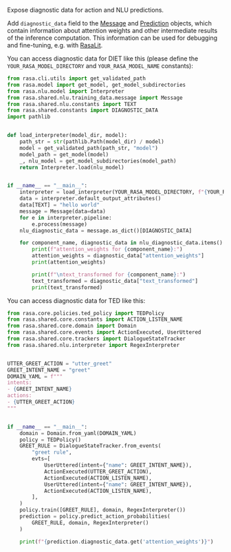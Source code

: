 Expose diagnostic data for action and NLU predictions.

Add `diagnostic_data` field to the [Message](./reference/rasa/shared/nlu/training_data/message.md)
and [Prediction](./reference/rasa/core/policies/ensemble.md#prediction-objects) objects, which contain
information about attention weights and other intermediate results of the inference computation.
This information can be used for debugging and fine-tuning, e.g. with [RasaLit](https://github.com/RasaHQ/rasalit).

You can access diagnostic data for DIET like this (please define the `YOUR_RASA_MODEL_DIRECTORY` and `YOUR_RASA_MODEL_NAME` constants):

```python
from rasa.cli.utils import get_validated_path
from rasa.model import get_model, get_model_subdirectories
from rasa.nlu.model import Interpreter
from rasa.shared.nlu.training_data.message import Message
from rasa.shared.nlu.constants import TEXT
from rasa.shared.constants import DIAGNOSTIC_DATA
import pathlib


def load_interpreter(model_dir, model):
    path_str = str(pathlib.Path(model_dir) / model)
    model = get_validated_path(path_str, "model")
    model_path = get_model(model)
    _, nlu_model = get_model_subdirectories(model_path)
    return Interpreter.load(nlu_model)


if __name__ == "__main__":
    interpreter = load_interpreter(YOUR_RASA_MODEL_DIRECTORY, f"{YOUR_RASA_MODEL_NAME}.tar.gz")
    data = interpreter.default_output_attributes()
    data[TEXT] = "hello world"
    message = Message(data=data)
    for e in interpreter.pipeline:
        e.process(message)
    nlu_diagnostic_data = message.as_dict()[DIAGNOSTIC_DATA]

    for component_name, diagnostic_data in nlu_diagnostic_data.items():
        print(f"attention_weights for {component_name}:")
        attention_weights = diagnostic_data["attention_weights"]
        print(attention_weights)

        print(f"\ntext_transformed for {component_name}:")
        text_transformed = diagnostic_data["text_transformed"]
        print(text_transformed)

```

You can access diagnostic data for TED like this:

```python
from rasa.core.policies.ted_policy import TEDPolicy
from rasa.shared.core.constants import ACTION_LISTEN_NAME
from rasa.shared.core.domain import Domain
from rasa.shared.core.events import ActionExecuted, UserUttered
from rasa.shared.core.trackers import DialogueStateTracker
from rasa.shared.nlu.interpreter import RegexInterpreter


UTTER_GREET_ACTION = "utter_greet"
GREET_INTENT_NAME = "greet"
DOMAIN_YAML = f"""
intents:
- {GREET_INTENT_NAME}
actions:
- {UTTER_GREET_ACTION}
"""


if __name__ == "__main__":
    domain = Domain.from_yaml(DOMAIN_YAML)
    policy = TEDPolicy()
    GREET_RULE = DialogueStateTracker.from_events(
        "greet rule",
        evts=[
            UserUttered(intent={"name": GREET_INTENT_NAME}),
            ActionExecuted(UTTER_GREET_ACTION),
            ActionExecuted(ACTION_LISTEN_NAME),
            UserUttered(intent={"name": GREET_INTENT_NAME}),
            ActionExecuted(ACTION_LISTEN_NAME),
        ],
    )
    policy.train([GREET_RULE], domain, RegexInterpreter())
    prediction = policy.predict_action_probabilities(
        GREET_RULE, domain, RegexInterpreter()
    )

    print(f"{prediction.diagnostic_data.get('attention_weights')}")
```
